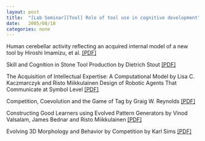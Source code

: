 ```yaml
---
layout: post
title:  "[Lab Seminar][Tool] Role of tool use in cognitive development"
date:   2005/08/18
categories: none
---
```




Human cerebellar activity reflecting an acquired internal model of a new
tool by Hiroshi Imamizu, et al.
<a href="http://www.ncbi.nlm.nih.gov/entrez/query.fcgi?cmd=Retrieve&db=PubMed&list_uids=10646603&dopt=Citation">[PDF]</a>

Skill and Cognition in Stone Tool Production by Dietrich Stout
<a href="http://www.sciencenews.org/articles/20030412/bob10ref.asp">[PDF]</a>

The Acquisition of Intellectual Expertise: A Computational Model by Lisa
C. Kaczmarczyk and Risto Miikkulainen
Design of Robotic Agents That Communicate at Symbol Level
<a href="http://www.cogsci.northwestern.edu/cogsci2004/papers/paper268.pdf">[PDF]</a>

Competition, Coevolution and the Game of Tag by Graig W. Reynolds
<a href="http://www.red3d.com/cwr/papers/1994/alife4.html">[PDF]</a>

Constructing Good Learners using Evolved Pattern Generators by Vinod
Valsalam, James Bednar and Risto Miikkulainen
<a href="http://portal.acm.org/ft_gateway.cfm?id=1068012&type=pdf">[PDF]</a> 

Evolving 3D Morphology and Behavior by Competition by Karl Sims
<a href="http://www.genarts.com/karl/papers/alife94.pdf">[PDF]</a>






